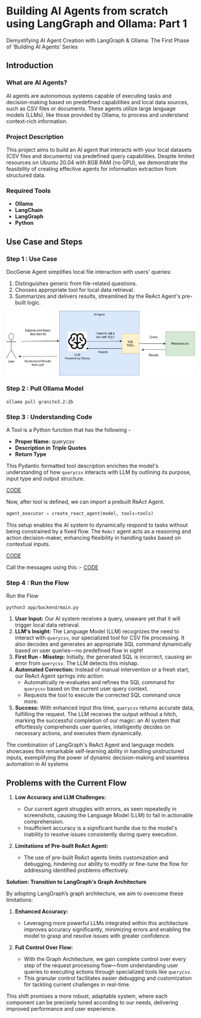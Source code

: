 # Building AI Agents from scratch using LangGraph and Ollama: Part 1

Demystifying AI Agent Creation with LangGraph & Ollama: The First Phase of ‘Building AI Agents’ Series


## Introduction

### What are AI Agents?
AI agents are autonomous systems capable of executing tasks and decision-making based on predefined capabilities and local data sources, such as CSV files or 
documents. These agents utilize large language models (LLMs), like those provided by Ollama, to process and understand context-rich information.

### Project Description

This project aims to build an AI agent that interacts with your local datasets (CSV files and documents) via predefined query capabilities. Despite limited resources 
on Ubuntu 20.04 with 8GB RAM (no GPU), we demonstrate the feasibility of creating effective agents for information extraction from structured data.

### Required Tools

- **Ollama**
- **LangChain**
- **LangGraph**
- **Python**

## Use Case and Steps

### Step 1 : Use Case
DocGenie Agent simplifies local file interaction with users' queries:

1. Distinguishes generic from file-related questions.
2. Chooses appropriate tool for local data retrieval.
3. Summarizes and delivers results, streamlined by the ReAct Agent's pre-built logic.

![alt text](/figs/docgenie-basic-structure.jpg)

### Step 2 : Pull Ollama Model
```
ollama pull granite3.2:2b
```

### Step 3 : Understanding Code

A Tool is a Python function that has the following - 

- **Proper Name:** querycsv
- **Description in Triple Quotes**
- **Return Type**

This Pydantic formatted tool description enriches the model's understanding of how `querycsv` interacts with LLM by outlining its purpose, input type and output structure.

[CODE](https://github.com/shadowshot-x/doc-genie-ai-agent/blob/b049b79319fd54f8ed41b57306c5a3330e311f50/app/backend/main.py#L11)

Now, after tool is defined, we can import a prebuilt ReAct Agent. 

```python
agent_executor = create_react_agent(model, tools=tools)
```

This setup enables the AI system to dynamically respond to tasks without being constrained by a fixed flow. The `ReAct` agent acts as a reasoning and action 
decision-maker, enhancing flexibility in handling tasks based on contextual inputs.

[CODE](https://github.com/shadowshot-x/doc-genie-ai-agent/blob/b049b79319fd54f8ed41b57306c5a3330e311f50/app/backend/main.py#L29)

Call the messages using this :-
[CODE](https://github.com/shadowshot-x/doc-genie-ai-agent/blob/b049b79319fd54f8ed41b57306c5a3330e311f50/app/backend/main.py#L31-L37)

### Step 4 : Run the Flow

Run the Flow

```
python3 app/backend/main.py
```

1. **User Input:** Our AI system receives a query, unaware yet that it will trigger local data retrieval.
2. **LLM's Insight:** The Language Model (LLM) recognizes the need to interact with `querycsv`, our specialized tool for CSV file processing. It also decodes and 
generates an appropriate SQL command dynamically based on user queries—no predefined flow in sight!
3. **First Run - Misstep:** Initially, the generated SQL is incorrect, causing an error from `querycsv`. The LLM detects this mishap.
4. **Automated Correction:** Instead of manual intervention or a fresh start, our ReAct Agent springs into action:
   - Automatically re-evaluates and refines the SQL command for `querycsv` based on the current user query context.
   - Requests the tool to execute the corrected SQL command once more.
5. **Success:** With enhanced input this time, `querycsv` returns accurate data, fulfilling the request. The LLM receives the output without a hitch, marking the 
successful completion of our magic: an AI system that effortlessly comprehends user queries, intelligently decides on necessary actions, and executes them dynamically.

The combination of LangGraph's ReAct Agent and language models showcases this remarkable self-learning ability in handling unstructured inputs, exemplifying the power 
of dynamic decision-making and seamless automation in AI systems

## Problems with the Current Flow
1. **Low Accuracy and LLM Challenges:**
   - Our current agent struggles with errors, as seen repeatedly in screenshots, causing the Language Model (LLM) to fail in actionable comprehension.
   - Insufficient accuracy is a significant hurdle due to the model's inability to resolve issues consistently during query execution.

2. **Limitations of Pre-built ReAct Agent:**
   - The use of pre-built ReAct agents limits customization and debugging, hindering our ability to modify or fine-tune the flow for addressing identified problems 
effectively.

**Solution: Transition to LangGraph's Graph Architecture**

By adopting LangGraph’s graph architecture, we aim to overcome these limitations:

1. **Enhanced Accuracy:**
   - Leveraging more powerful LLMs integrated within this architecture improves accuracy significantly, minimizing errors and enabling the model to grasp and resolve 
issues with greater confidence.

2. **Full Control Over Flow:**
   - With the Graph Architecture, we gain complete control over every step of the request processing flow—from understanding user queries to executing actions through 
specialized tools like `querycsv`.
   - This granular control facilitates easier debugging and customization for tackling current challenges in real-time.

This shift promises a more robust, adaptable system, where each component can be precisely tuned according to our needs, delivering improved performance and user experience.





